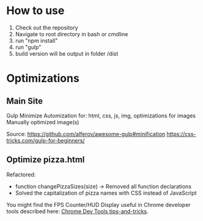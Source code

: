 # How to use
1. Check out the repository
2. Navigate to root directory in bash or cmdline
3. run "npm install"
4. run "gulp"
5. build version will be output in folder /dist

# Optimizations
## Main Site
Gulp Minimize Automization for:
html, css, js, img, optimizations for images
Manually optimized image(s)

Source:
https://github.com/alferov/awesome-gulp#minification
https://css-tricks.com/gulp-for-beginners/

## Optimize pizza.html

Refactored:
* function changePizzaSizes(size) -> Removed all function declarations
* Solved the capitalization of pizza names with CSS instead of JavaScript


You might find the FPS Counter/HUD Display useful in Chrome developer tools described here: [Chrome Dev Tools tips-and-tricks](https://developer.chrome.com/devtools/docs/tips-and-tricks).